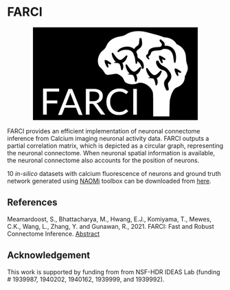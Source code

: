 # FARCI
<p align="center">
<img  src="https://github.com/CABSEL/FARCI/blob/master/docs/logo.jpg?raw=true">


FARCI provides an efficient implementation of neuronal connectome inference from Calcium imaging neuronal activity data. FARCI outputs a partial correlation matrix, which is depicted as a circular graph, representing the neuronal connectome. When neuronal spatial information is available, the neuronal connectome also accounts for the position of neurons.

10 *in-silico* datasets with calcium fluorescence of neurons and ground truth network generated using [NAOMi](https://www.sciencedirect.com/science/article/abs/pii/S0165027021001084) toolbox can be downloaded from [here](https://drive.google.com/drive/folders/1buXtW0HUcJZubryjNc4-hCgP8BpAlcJX).

## References

Meamardoost, S., Bhattacharya, M., Hwang, E.J., Komiyama, T., Mewes, C.K., Wang, L., Zhang, Y. and Gunawan, R., 2021. FARCI: Fast and Robust Connectome Inference.  [Abstract](https://www.mdpi.com/2076-3425/11/12/1556)

## Acknowledgement

This work is supported by funding from from NSF-HDR IDEAS Lab (funding # 1939987, 1940202, 1940162, 1939999, and 1939992).
